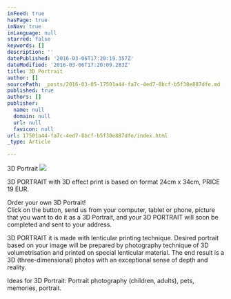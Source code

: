 ```yaml
---
inFeed: true
hasPage: true
inNav: true
inLanguage: null
starred: false
keywords: []
description: ''
datePublished: '2016-03-06T17:20:19.357Z'
dateModified: '2016-03-06T17:20:09.283Z'
title: 3D Portrait
author: []
sourcePath: _posts/2016-03-05-17501a44-fa7c-4ed7-8bcf-b5f30e887dfe.md
published: true
authors: []
publisher:
  name: null
  domain: null
  url: null
  favicon: null
url: 17501a44-fa7c-4ed7-8bcf-b5f30e887dfe/index.html
_type: Article

---
```

3D Portrait
![](https://the-grid-user-content.s3-us-west-2.amazonaws.com/ece653a3-67a0-40c6-9873-0e63bdb2b66b.gif)

3D PORTRAIT with 3D effect print is based on format 24cm x 34cm, 
PRICE 19 EUR.

Order your own 3D Portrait!  
Click on the button, send us from your computer, tablet or phone, picture that you want to do it as a 3D Portrait, and your 3D PORTRAIT will soon be completed and sent to your address.

3D PORTRAIT it is made with lenticular printing technique. Desired portrait based on your image will be prepared by photography technique of 3D volumetrisation and printed on special lenticular material. The end result is a 3D (three-dimensional) photos with an exceptional sense of depth and reality.
  
Ideas for 3D Portrait: Portrait photography (children, adults), pets, memories, portrait.
